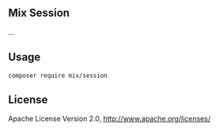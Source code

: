 ## Mix Session

...

## Usage

```
composer require mix/session
```

## License

Apache License Version 2.0, http://www.apache.org/licenses/
